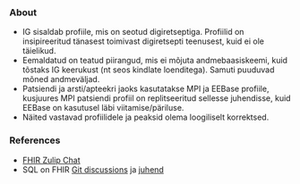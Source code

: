 ### About

* IG sisaldab profiile, mis on seotud digiretseptiga. Profiilid on insipireeritud tänasest toimivast digiretsepti teenusest, kuid ei ole täielikud.  
* Eemaldatud on teatud piirangud, mis ei mõjuta andmebaasiskeemi, kuid tõstaks IG keerukust (nt seos kindlate loenditega). Samuti puuduvad mõned andmeväljad.  
* Patsiendi ja arsti/apteekri jaoks kasutatakse MPI ja EEBase profiile, kusjuures MPI patsiendi profiil on replitseeritud sellesse juhendisse, kuid EEBase on kasutusel läbi viitamise/päriluse.  
* Näited vastavad profiilidele ja peaksid olema loogiliselt korrektsed.

### References

* [FHIR Zulip Chat](https://chat.fhir.org/)
* SQL on FHIR [Git discussions](https://github.com/FHIR/sql-on-fhir-v2/discussions) ja [juhend](https://build.fhir.org/ig/FHIR/sql-on-fhir-v2/)
